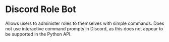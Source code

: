 # Discord Role Bot

Allows users to administer roles to themselves with simple commands.
Does not use interactive command prompts in Discord, as this does not appear to be supported in the Python API.